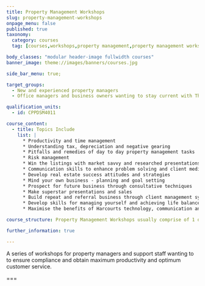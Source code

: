 ```yaml
---
title: Property Management Workshops
slug: property-management-workshops
onpage_menu: false
published: true
taxonomy:
  category: courses
  tag: [courses,workshops,property management,property management workshops,property managers]

body_classes: "modular header-image fullwidth courses"
banner_image: theme://images/banners/courses.jpg

side_bar_menu: true;

target_groups:
  - New and experienced property managers
  - Office managers and business owners wanting to stay current with The Harcourts Way

qualification_units:
  - id: CPPDSM4011

course_content:
  - title: Topics Include
    list: |
      * Productivity and time management
      * Understanding tax, depreciation and negative gearing
      * Pitfalls and remedies of day to day property management tasks
      * Risk management
      * Win the listings with market savvy and researched presentations
      * Communication skills to enhance problem solving and client mediation
      * Develop real estate success attitudes and strategies
      * Mind your own business - planning and goal setting
      * Prospect for future business through consultative techniques
      * Make superstar presentations and sales
      * Build repeat and referral business through client management systems
      * Develop skills for managing yourself and achieving life balance
      * Maximise the benefits of Harcourts technology, communication and marketing tools for self promotion, service and efficiency

course_structure: Property Management Workshops usually comprise of 1 day or ½ day sessions at your local Academy training room.

further_information: true

---
```


A series of workshops for property managers and support staff wanting to to ensure compliance and obtain maximum productivity and optimum customer service.

===
